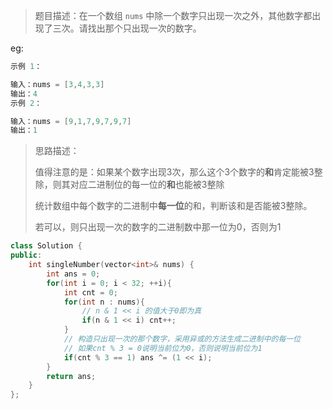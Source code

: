 > 题目描述：在一个数组 `nums` 中除一个数字只出现一次之外，其他数字都出现了三次。请找出那个只出现一次的数字。

eg:

```java
示例 1：

输入：nums = [3,4,3,3]
输出：4
示例 2：

输入：nums = [9,1,7,9,7,9,7]
输出：1
```

> 思路描述：
>
> 值得注意的是：如果某个数字出现3次，那么这个3个数字的**和**肯定能被3整除，则其对应二进制位的每一位的**和**也能被3整除
>
> 统计数组中每个数字的二进制中**每一位**的和，判断该和是否能被3整除。
>
> 若可以，则只出现一次的数字的二进制数中那一位为0，否则为1

```C++
class Solution {
public:
    int singleNumber(vector<int>& nums) {
        int ans = 0;
        for(int i = 0; i < 32; ++i){
            int cnt = 0;
            for(int n : nums){
                // n & 1 << i 的值大于0即为真
                if(n & 1 << i) cnt++;
            }
            // 构造只出现一次的那个数字，采用异或的方法生成二进制中的每一位
            // 如果cnt % 3 = 0说明当前位为0，否则说明当前位为1
            if(cnt % 3 == 1) ans ^= (1 << i);
        }
        return ans;
    }
};
```


